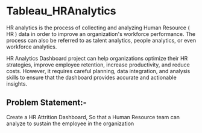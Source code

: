 # Tableau_HRAnalytics

HR analytics is the process of collecting and analyzing Human Resource ( HR ) data in order to improve an organization's workforce performance. The process can also be referred to as talent analytics, people analytics, or even workforce analytics.

HR Analytics Dashboard project can help organizations optimize their HR strategies, improve employee retention, increase productivity, and reduce costs. However, it requires careful planning, data integration, and analysis skills to ensure that the dashboard provides accurate and actionable insights.

## Problem Statement:- 
Create a HR Attrition Dashboard, So that a Human Resource team can analyze to sustain the employee in the organization 
